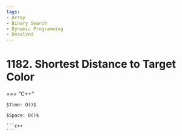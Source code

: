 ```yaml
---
tags:
- Array
- Binary Search
- Dynamic Programming
- Unsolved
---
```



# 1182. Shortest Distance to Target Color

=== "C++"

    $Time: O()$

    $Space: O()$

    ```c++
    ```